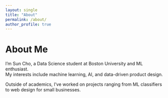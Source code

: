 ```yaml
---
layout: single
title: "About"
permalink: /about/
author_profile: true
---
```


# About Me

I’m Sun Cho, a Data Science student at Boston University and ML enthusiast.  
My interests include machine learning, AI, and data-driven product design.  

Outside of academics, I’ve worked on projects ranging from ML classifiers to web design for small businesses.  
